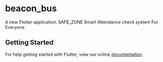 # beacon_bus

A new Flutter application.
SAFE_ZONE
Smart Attendance check system For Everyone

## Getting Started

For help getting started with Flutter, view our online
[documentation](https://flutter.io/).
